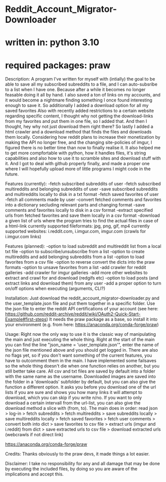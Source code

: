 # Reddit_Account_Migrator-Downloader
# written in: python 3.10
# required packages: praw

Description:
A program I've written for myself with (intially) the goal to be able to save all my subscribed subreddits to a file, and I can auto-subsribe to a list when I have one.
Because after a while it becomes no longer feasable doing it all by hand.
I also saved a ton of links on my accounts, and it would become a nightmare finding something I once found interesting enough to save it. So additionally I added a download option for all my saved favorites
Also with recently added restrictions to a certain website regarding specific content, I thought why not getting the download-links from my favorites and put them in one file, so I added that.
And then I thought, hey why not just download them right there? So lastly I added a html crawler and a download method that finds the files and downloads them locally.
Considering how reddit plans to increase their monetization by making the API no longer free, and the changing site-policies of imgur, I figured there is no better time than now to finally realise it.
It also helped me to get more compfortable with python, how it handles files, it's string capabilities and also how to use it to scramble sites and download stuff with it.
And I got to deal with github properly finally, and made a proper one where I will hopefully upload more of little programs I might code in the future.

Features (currently):
-fetch subscribed subreddits of user
-fetch subscribed multireddits and belonging subreddits of user
-save subscribed subreddits and multireddits locally to disk in a txt format
-fetch saved favorites of user
-fetch all comments made by user
-convert fetched comments and favorites into a dictionary secluding relevant parts and changing format
-save comments and favorites locally to disk in a csv format
-extract specified urls from fetched favorites and save them locally in a csv format
-download a given list of urls where the program tries to find the actual files in case of a html-link
 currently supported fileformats: jpg, png, gif, mp4
 currently supported websites: i.reddit.com, i.imgur.com, imgur.com (crawls for i.imgur.com links)

Features (planned):
-option to load subreddit and multireddit list from a local txt file
-option to subscribe/unsubscribe from a list
-option to create multireddits and add belonging subreddits from a list
-option to load favorites from a csv file 
-option to reverse convert the dicts into the praw formats
-option to unsave favorites from a list
-add crawler for reddit galleries
-add crawler for imgur galleries
-add more other websites to extract and crawl for and download (redgifs etc) 
-option to load posts (and extract links and download them) from any user
-add a proper option to turn on/off options when executing (arguments, CLI?)

Installation:
Just download the reddit_account_migrator-downloader.py and the user_template.json file and put them together in a specific folder.
Use the json file to enter the reddit API certifications of your account (see here: https://github.com/reddit-archive/reddit/wiki/OAuth2-Quick-Start-Example#first-steps)
It needs the praw package as a base, so install it into your environment (e.g. from here: https://anaconda.org/conda-forge/praw)

Usage:
Right now the only way to use it is the classic way of manipulating the main and just executing the whole thing.
Right at the start of the main you can find the line "json_name = 'user_template.json'", enter the name of the json file mentioned above and you should get logged in.
There are also no flags yet, so if you don't want something of the current features, you have to outcomment them in the main.
I have implemented some failsaves so the whole thing doesn't die when one function relies on another, but you still better take care.
All csv and txt files are saved by default into a folder with the same name as the username. 
Downloaded images are saved into the folder in a 'downloads' subfolder by default, but you can also give the function a different option.
It asks you before you download one of the url lists if you are sure and shows you how many links it will attempt to download, which you can skip if you write n/no. 
If you want to only download a certain intervall from the url-list, you can also give the download method a slice with (from, to).
The main does in order: 
read json > log-in > fetch subreddits > fetch multireddits > save subreddits locally > save multireddits locally >
fetch saved favorites > fetch user comments > convert both into dict > save favorites to csv file > 
extract urls (imgur and i.reddit) from dict > save extracted urls to csv file > download extracted urls (webcrawls if not direct link)

https://anaconda.org/conda-forge/praw

Credits: Thanks obviously to the praw devs, it made things a lot easier.

Disclaimer: I take no responsibility for any and all damage that may be done by executing the included files, by doing so you are aware of the implications and accept this.
